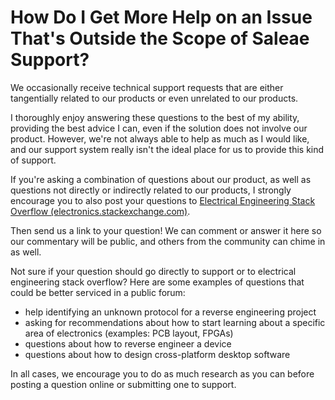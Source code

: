 # How Do I Get More Help on an Issue That's Outside the Scope of Saleae Support?

We occasionally receive technical support requests that are either tangentially related to our products or even unrelated to our products.

I thoroughly enjoy answering these questions to the best of my ability, providing the best advice I can, even if the solution does not involve our product. However, we're not always able to help as much as I would like, and our support system really isn't the ideal place for us to provide this kind of support.

If you're asking a combination of questions about our product, as well as questions not directly or indirectly related to our products, I strongly encourage you to also post your questions to [Electrical Engineering Stack Overflow (electronics.stackexchange.com)](http://electronics.stackexchange.com).

Then send us a link to your question! We can comment or answer it here so our commentary will be public, and others from the community can chime in as well.

Not sure if your question should go directly to support or to electrical engineering stack overflow? Here are some examples of questions that could be better serviced in a public forum:

* help identifying an unknown protocol for a reverse engineering project
* asking for recommendations about how to start learning about a specific area of electronics (examples: PCB layout, FPGAs)
* questions about how to reverse engineer a device
* questions about how to design cross-platform desktop software

In all cases, we encourage you to do as much research as you can before posting a question online or submitting one to support.
